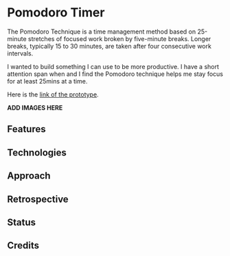 # Pomodoro Timer
The Pomodoro Technique is a time management method based on 25-minute stretches of focused work broken by five-minute breaks. Longer breaks, typically 15 to 30 minutes, are taken after four consecutive work intervals.

I wanted to build something I can use to be more productive. I have a short attention span when and I find the Pomodoro technique helps me stay focus for at least 25mins at a time.

Here is the [link of the prototype](https://kazmakai.github.io/pomodoro/).

**ADD IMAGES HERE**

## Features

## Technologies

## Approach

## Retrospective

## Status

## Credits